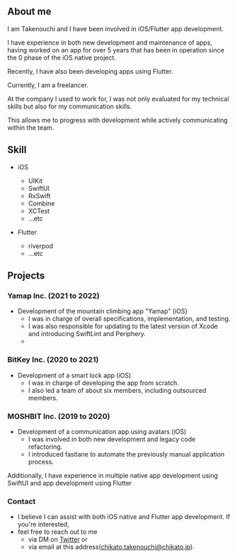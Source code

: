 
## About me

I am Takenouchi and I have been involved in iOS/Flutter app development. 

I have experience in both new development and maintenance of apps, having worked on an app for over 5 years that has been in operation since the 0 phase of the iOS native project.

 Recently, I have also been developing apps using Flutter. 
 
 Currently, I am a freelancer. 
 
 At the company I used to work for, I was not only evaluated for my technical skills but also for my communication skills. 
 
 This allows me to progress with development while actively communicating within the team.


## Skill

- iOS
  - UIKit
  - SwiftUI
  - RxSwift
  - Combine
  - XCTest
  - ...etc

- Flutter
  - riverpod
  - ...etc

## Projects

### Yamap Inc. (2021 to 2022)
- Development of the mountain climbing app "Yamap" (iOS)
   - I was in charge of overall specifications, implementation, and testing.
   - I was also responsible for updating to the latest version of Xcode and introducing SwiftLint and Periphery.
   - 
### BitKey Inc. (2020 to 2021)
- Development of a smart lock app (iOS)
   - I was in charge of developing the app from scratch.
   - I also led a team of about six members, including outsourced members.

### MOSHBIT Inc. (2019 to 2020)
- Development of a communication app using avatars (iOS)
   - I was involved in both new development and legacy code refactoring.
   - I introduced fastlane to automate the previously manual application process.


Additionally, I have experience in multiple native app development using SwiftUI and app development using Flutter

### Contact

- I believe I can assist with both iOS native and Flutter app development. If you're interested, 
- feel free to reach out to me 
   - via DM on [Twitter](https://twitter.com/maxmax2525425) or 
   - via email at this address(chikato.takenouchi@chikato.jp).

